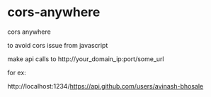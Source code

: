 # cors-anywhere
cors anywhere


to avoid cors issue from javascript


make api calls to http://your_domain_ip:port/some_url

for ex:

http://localhost:1234/https://api.github.com/users/avinash-bhosale
